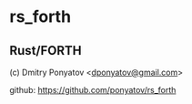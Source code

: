 # rs_forth
## Rust/FORTH

(c) Dmitry Ponyatov <<dponyatov@gmail.com>>

github: https://github.com/ponyatov/rs_forth
